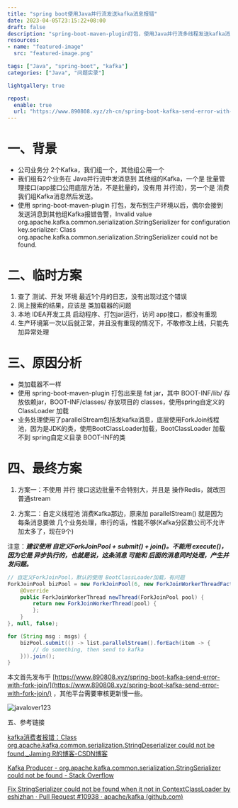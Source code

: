 ```yaml
---
title: "spring boot使用Java并行流发送kafka消息报错"
date: 2023-04-05T23:15:22+08:00
draft: false
description: "spring-boot-maven-plugin打包，使用Java并行流多线程发送kafka消息，刚开始发送时报错，Invalid value org.apache.kafka.common.serialization.StringSerializer for configuration key.serializer: Class org.apache.kafka.common.serialization.StringSerializer could not be found."
resources:
- name: "featured-image"
  src: "featured-image.png"

tags: ["Java", "spring-boot", "kafka"]
categories: ["Java", "问题实录"]

lightgallery: true

repost:
  enable: true
  url: "https://www.890808.xyz/zh-cn/spring-boot-kafka-send-error-with-fork-join/"
---
```


<!--more-->

# 一、背景

- 公司业务分 2个Kafka，我们组一个，其他组公用一个
- 我们组有2个业务在 Java并行流中发消息到 其他组的Kafka，一个是 批量管理接口(app接口公用底层方法，不是批量的，没有用 并行流)，另一个是 消费我们组Kafka消息然后发送。
- 使用 spring-boot-maven-plugin 打包，发布到生产环境以后，偶尔会接到 发送消息到其他组Kafka报错告警，Invalid value org.apache.kafka.common.serialization.StringSerializer for configuration key.serializer: Class org.apache.kafka.common.serialization.StringSerializer could not be found.

# 二、临时方案

1. 查了 测试、开发 环境 最近1个月的日志，没有出现过这个错误
2. 网上搜索的结果，应该是 类加载器的问题
3. 本地 IDEA开发工具 启动程序、打包jar运行，访问 app接口，都没有重现
4. 生产环境第一次以后就正常，并且没有重现的情况下，不敢修改上线，只能先加异常处理

# 三、原因分析

- 类加载器不一样
- 使用 spring-boot-maven-plugin 打包出来是 fat jar，其中 BOOT-INF/lib/ 存放依赖jar，BOOT-INF/classes/ 存放项目的 classes，使用spring自定义的 ClassLoader 加载
- 业务处理使用了parallelStream包括发kafka消息，底层使用ForkJoin线程池，因为是JDK的类，使用BootClassLoader加载，BootClassLoader 加载不到 spring自定义目录 BOOT-INF的类

# 四、最终方案

1. 方案一：不使用 并行
接口这边批量不会特别大，并且是 操作Redis，就改回 普通stream

2. 方案二：自定义线程池
消费Kafka那边，原来加 parallelStream() 就是因为 每条消息要做 几个业务处理，串行的话，性能不够(Kafka分区数公司不允许加太多了，现在9个)

注意：***建议使用 自定义ForkJoinPool + submit() + join()。不能用 execute()，因为它是 异步执行的，也就是说，这条消息 可能和 后面的消息同时处理，产生并发问题。***

```java
// 自定义ForkJoinPool，默认的使用 BootClassLoader加载，有问题
ForkJoinPool bizPool = new ForkJoinPool(6, new ForkJoinWorkerThreadFactory() {
    @Override
    public ForkJoinWorkerThread newThread(ForkJoinPool pool) {
        return new ForkJoinWorkerThread(pool) {
        };
    }
}, null, false);
```

```java
for (String msg : msgs) {
    bizPool.submit(() -> list.parallelStream().forEach(item -> {
        // do something, then send to kafka
    })).join();
}
```

本文首先发布于 [https://www.890808.xyz/spring-boot-kafka-send-error-with-fork-join/](https://www.890808.xyz/spring-boot-kafka-send-error-with-fork-join/) ，其他平台需要审核更新慢一些。

![javalover123](https://img.890808.xyz/file/javalover123/2023/04/688b88cfd4ed9f6fcd56828b849ce47c.jpg)

五、参考链接

[kafka消费者报错：Class org.apache.kafka.common.serialization.StringDeserializer could not be found._Jaming R的博客-CSDN博客](https://blog.csdn.net/yixiaoqi2010/article/details/88987929)

[Kafka Producer - org.apache.kafka.common.serialization.StringSerializer could not be found - Stack Overflow](https://stackoverflow.com/questions/37363119/kafka-producer-org-apache-kafka-common-serialization-stringserializer-could-no)

[Fix StringSerializer could not be found when it not in ContextClassLoader by eshizhan · Pull Request #10938 · apache/kafka (github.com)](https://github.com/apache/kafka/pull/10938/files/a1d3e7ee2aa0d04b4a55e765eed7fdedf10dca23)
